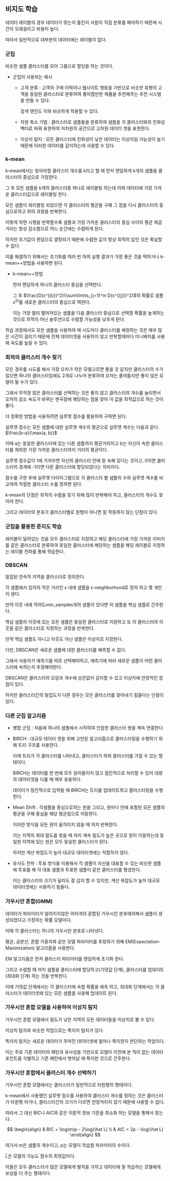## 비지도 학습

데이터 레이블의 경우 데이터가 맞는지 틀린지 사람이 직접 분류를 해야하기 때문에 시간이 오래걸리고 비용이 높다.

따라서 일반적으로 대부분의 데이터에는 레이블이 없다.

### 군집

비슷한 샘플 클러스터를 모아 그룹으로 할당을 하는 것이다.

 - 군집이 사용되는 예시
   
   - 고객 분류 : 고객의 구매 이력이나 웹사이트 행동을 기반으로 비슷한 유형의 고객을 동일한 클러스터로 분류하여 좋아할만한 제품을 추천해주는 추천 시스템을 만들 수 있다.

     검색 엔진도 이와 비슷하게 적용할 수 있다.
  
   - 차원 축소 기법 : 클러스터로 샘플들을 분류하여 샘플을 각 클러스터와의 친화성 벡터로 바꿔 표현하여 저차원의 공간으로 고차원 데이터 셋을 표현한다.
   
   - 이상치 탐지 : 모든 클러스터에 친화성이 낮은 데이터는 이상치일 가능성이 높기 때문에 이러한 데이터를 감지하는데 사용할 수 있다.

### k-mean

k-mean에서는 찾아야할 클러스터 개수를 k라고 할 때 먼저 랜덤하게 k개의 샘플을 클러스터의 중심으로 가정한다.

그 후 모든 샘플을 k개의 클러스터중 하나로 레이블링 하는데 이때 데이터에 가장 가까운 클러스터값으로 레이블링 한다.

모든 샘플이 레이블링 되었으면 각 클러스터의 평균을 구해 그 점을 다시 클러스터의 중심으로하고 위의 과정을 반복한다.

이렇게 하면 시행을 반복할수록 샘플과 가장 가까운 클러스터의 중심 사이의 평균 제곱 거리는 항상 감소함으로 어느 순간에는 수렴하게 된다.

하지만 초기값이 랜덤으로 결정되기 때문에 수렴한 값이 항상 최적의 답인 것은 확실할 수 없다.

이를 해결하기 위해서는 초기화를 여러 번 하여 실행 결과가 가장 좋은 것을 택하거나  k-mean++방법을 사용하면 된다.

 - k-mean++방법

   먼저 랜덤하게 하나의 클러스터 중심을 선택한다.

   그 후 $\frac{D(x^{(i)})^2}{\sum\limits_{j=1}^m D(x^{(j)})^2}$의 확률로 샘플$x^{(i)}$를 새로운 클러스터의 중심으로 택한다.

   이는 가장 멀리 떨어져있는 샘플을 다음 클러스터 중심으로 선택할 확률을 높게하는 것으로 최적이 아닌 솔루션으로 수렴할 가능성을 낮추게 된다.

학습 과정에서도 모든 샘플을 사용하여 매 시도마다 클러스터를 배정하는 것은 매우 많은 시간이 걸리기 때문에 전체 데이터셋을 사용하지 않고 반복할때마다 미니배치를 사용해 속도를 높일 수 있다.

### 최적의 클러스터 개수 찾기

모든 경우를 시도를 해서 가장 오차가 작은 모델고르면 좋을 것 같지만 클러스터의 수가 많으면 하나의 클러스터임에도 2개로 나누어 분류하여 오차는 줄어들지만 좋지 않은 모델이 될 수가 있다.

그래서 무작정 많은 클러스터를 선택하는 것은 좋지 않고 클러스터의 개수를 늘리면서 오차의 감소 속도가 바뀌는 변곡점에 해당하는 점을 찾아 이 값을 최적값으로 하는 것이 좋다.

더 정확한 방법을 사용하려면 실루엣 점수를 활용하여 구하면 된다.

실루엣 점수는 모든 샘플에 대한 실루엣 계수의 평균으로 실루엣 계수는 다음과 같다. $\frac{b-a}{\max(a, b)}$

이때 a는 동일한 클러스터에 있는 다른 샘플까지 평균거리이고 b는 자신이 속한 클러스터를 제외한 가장 가까운 클러스터까지 거리의 평균이다.

실루엣 점수값이 1에 가까우면 자신의 클러스터 안에 잘 속해 있다는 것이고, 0이면 클러스터의 경계에 -1이면 다른 클러스터에 할당되었다는 의미이다.

점수를 구한 후에 실루엣 다이어그램으로 각 클러스터 별 샘플의 수와 실루엣 계수를 비교하여 적절한 클러스터 수를 정하면 된다.

k-mean의 단점은 최적의 수렴을 찾기 위해 많이 반복해야 하고, 클러스터의 개수도 찾아야 한다.

그리고 데이터의 분포가 클러스터별로 원형이 아니면 잘 작동하지 않는 단점이 있다.

### 군집을 활용한 준지도 학습

레이블이 달려있는 것을 모두 클러스터로 지정하고 해당 클러스터에 가장 가까운 이미지를 같은 클러스터로 분류하여 동일한 클러스터에 해당하는 샘플을 해당 레이블로 지정하는 레이블 전파를 통해 학습한다.

### DBSCAN

밀집된 연속적 지역을 클러스터로 정의한다.

각 샘플에서 임의의 작은 거리인 $\epsilon$ 내에 샘플을 $\epsilon$-neighborhood로 정의 하고 몇 개인지 센다.

만약 이웃 내에 적어도min_samples개의 샘플이 있다면 이 샘플을 핵심 샘플로 간주한다.

핵심 샘플의 이웃에 있는 모든 샘플은 동일한 클러스터로 지정하고 또 이 클러스터의 이웃을 같은 클러스터로 지정하는 과정을 반복한다.

만약 핵심 샘플도 아니고 이웃도 아닌 샘플은 이상치로 지정한다.

다만, DBSCAN은 새로운 샘플에 대한 클러스터를 예측할 수 없다.

그래서 사용자가 예측기를 따로 선택해야하고, 예측기에 따라 새로운 샘플이 어떤 클러스터에 속하는지 추정해야한다.

DBSCAN은 클러스터의 모양과 개수에 상관없이 감지할 수 있고 이상치에 안정적인 장점이 있다.

하지만 클러스터간의 밀집도가 다른 경우는 모든 클러스터를 찾아내기 힘들다는 단점이 있다.

### 다른 군집 알고리즘

 - 병합 군집 : 처음에 하나의 샘플에서 시작하여 인접한 클러스터 쌍을 계속 연결한다.
 
 - BIRCH : 대규모 데이터 셋을 위해 고안된 알고리즘으로 클러스터링을 수행하기 위해 트리 구조를 사용한다.

   이때 트리가 각 클러스터를 나타내고, 클러스터가 하위 클러스터를 가질 수 있는 형태이다.
   
   BIRCH는 데이터를 한 번에 모두 읽어들이지 않고 점진적으로 처리할 수 있어 대량의 데이터셋을 다룰 때 매우 유용하다.

   데이터가 점진적으로 입력될 때 BIRCH는 트리를 업데이트하고 클러스터링을 수행한다.

 - Mean Shift : 각샘플을 중심으로하는 원을 그리고, 원마다 안에 포함된 모든 샘플의 평균을 구해 중심을 해당 평균점으로 이동한다.

   이러한 방식을 모든 원이 움직이지 않을 때 까지 반복한다.
   
   이는 지역의 최대 밀도를 찾을 때 까지 계속 밀도가 높은 곳으로 원이 이동하는데 동일한 지역에 있는 원은 모두 동일한 클러스터가 된다.
   
   하지만 계산 복잡도가 높아 대규모 데이터셋에는 적합하지 않다.

 - 유사도 전파 : 투표 방식을 이용해서 각 샘플이 자신을 대표할 수 있는 비슷한 샘플에 투표를 해 각 대표 샘플과 투표한 샘플이 같은 클러스터를 형성한다.

   이는 클러스터의 크기가 달라도 잘 감지 할 수 있지만, 계산 복잡도가 높아 대규모 데이터셋에는 사용하기 힘들다.

### 가우시안 혼합(GMM)

데이터가 파라미터가 알려지지않은 어러개의 혼합된 가우시안 분포에의해서 샘플이 생성되었다고 가정하는 확률 모델이다.

이때 각 클러스터는 하나의 가우시안 분포로 나타낸다.

평균, 공분산, 혼합 가중치와 같은 모델 파라미터를 추정하기 위해 EM(Expectation-Maximization) 알고리즘을 사용한다.

EM 알고리즘은 먼저 클러스터 파라미터를 랜덤하게 초기화 한다.

그리고 수렴할 때 까지 샘플을 클러스터에 할당하고(기댓값 단계), 클러스터를 업데이트(최대화 단계) 하는 것을 반복한다.

이때 기댓값 단계에서는 각 클러스터에 속할 확률을 예측 하고, 최대화 단계에서는 각 클러스터가 데이터셋에 있는 모든 샘플을 사용해 업데이트 된다.

### 가우시안 혼합 모델을 사용하여 이상치 탐지

가우시안 혼합 모델에서 밀도가 낮은 지역의 모든 데이터들을 이상치로 볼 수 있다.

이상치 탐지와 비슷한 작업으로는 특이치 탐지가 있다.

특이치 탐지는 새로운 데이터가 주어진 데이터셋에 얼마나 특이한지 판단하는 작업이다.

이는 주로 기존 데이터의 패턴과 유사성을 기반으로 모델이 이전에 본 적이 없는 데이터 포인트를 식별하고 기존 패턴에서 벗어날 때 특이한 것으로 간주한다.

### 가우시안 혼합에서 클러스터 개수 선택하기

가우시안 혼합 모델에서는 클러스터가 일반적으로 타원형의 형태이다.

k-mean에서 사용했던 실루엣 점수를 사용하여 클러스터 개수를 정하는 것은 클러스터가 타원형 이거나, 클러스터간의 크기가 다르면 안정적이지 않기 때문에 사용할 수 없다. 

따라서 그 대신 BIC나 AIC와 같은 이론적 정보 기준을 최소화 하는 모델을 통해서 찾는다.

$$
\begin{align}
& BIC = \log(m)p - 2\log(\hat L) \\
& AIC = 2p - \log(\hat L)
\end{align}
$$

여기서 m은 샘플의 개수이고, p는 모델이 학습할 파라미터의 수이다.

$\hat L$은 모델의 가능도 함수의 최댓값이다.

이들은 모두 클러스터가 많은 모델에게 벌칙을 가하고 데이터에 잘 학습하는 모델에게 보상을 더 주는 형태이다.
